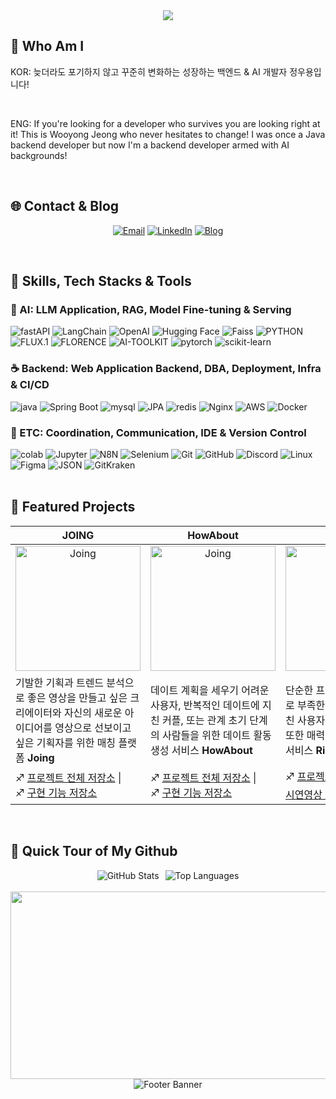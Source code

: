 <div align="center">
  <img src="https://capsule-render.vercel.app/api?type=waving&color=auto&height=150&section=header&text=Wooyong%20Jeong(Woo)" />
  <img src="https://img.shields.io/badge/React-61DAFB?style=flat&logo=React&logoColor=white"/>
</div>

## 🤔 Who Am I
KOR: 늦더라도 포기하지 않고 꾸준히 변화하는 성장하는 백엔드 & AI 개발자 정우용입니다!

<br>

ENG: If you're looking for a developer who survives you are looking right at it! This is Wooyong Jeong who never hesitates to change! I was once a Java backend developer but now I'm a backend developer armed with AI backgrounds!

<br>

## 🌐 Contact & Blog

<div align="center">
  
  [![Email](https://img.shields.io/badge/Email-D14836?logo=gmail&logoColor=white)](mailto:jwywoo26@gmail.com)
  [![LinkedIn](https://img.shields.io/badge/LinkedIn-0A66C2?logo=linkedin&logoColor=white)](https://www.linkedin.com/in/wooyong-jeong-a40718262/)
  [![Blog](https://img.shields.io/badge/Blog-FF9E0F?logo=tistory&logoColor=white)](https://youcanbeable.tistory.com/)

</div>

<br>

## 🎯 Skills, Tech Stacks & Tools

### 🧠 AI: LLM Application, RAG, Model Fine-tuning & Serving

<div>
  <img alt="fastAPI" src ="https://img.shields.io/badge/fastapi-009688.svg?&style=for-the-badge&logo=fastapi&logoColor=white"/>
  <img alt="LangChain" src ="https://img.shields.io/badge/langchain-1C3C3C.svg?&style=for-the-badge&logo=langchain&logoColor=white"/>
  <img alt="OpenAI" src ="https://img.shields.io/badge/openai-412991.svg?&style=for-the-badge&logo=openai&logoColor=white"/>
  <img alt="Hugging Face" src ="https://img.shields.io/badge/hugging face-FFD21E.svg?&style=for-the-badge&logo=huggingface&logoColor=white"/>
  <img alt="Faiss" src ="https://img.shields.io/badge/faiss-0866FF.svg?&style=for-the-badge&logo=faiss&logoColor=white"/>
  <img alt="PYTHON" src="https://img.shields.io/badge/python-3776AB.svg?&style=for-the-badge&logo=python&logoColor=white"/>
  <img alt="FLUX.1" src="https://img.shields.io/badge/FLUX.1-4A90E2.svg?&style=for-the-badge"/>
  <img alt="FLORENCE" src="https://img.shields.io/badge/FLORENCE--2-50E3C2.svg?&style=for-the-badge"/>
  <img alt="AI-TOOLKIT" src="https://img.shields.io/badge/AI--TOOLKIT-F5A623.svg?&style=for-the-badge"/>
  <img alt="pytorch" src="https://img.shields.io/badge/PyTorch-EE4C2C?logo=pytorch&logoColor=white&style=for-the-badge">
  <img alt="scikit-learn" src="https://img.shields.io/badge/scikit--learn-F7931E?logo=scikit-learn&logoColor=white&style=for-the-badge">
</div>

### ☕ Backend: Web Application Backend, DBA, Deployment, Infra & CI/CD

<div>
  <img alt="java" src="https://img.shields.io/badge/Java-007396?logo=java&logoColor=white&style=for-the-badge">
  <img alt="Spring Boot" src ="https://img.shields.io/badge/Spring Boot-6DB33F.svg?&style=for-the-badge&logo=springboot&logoColor=white"/>
  <img alt="mysql" src ="https://img.shields.io/badge/mysql-4479A1.svg?&style=for-the-badge&logo=mysql&logoColor=white"/>
  <img alt="JPA" src ="https://img.shields.io/badge/jpa-6DB33F.svg?&style=for-the-badge&logo=jpa&logoColor=white"/>
  <img alt="redis" src="https://img.shields.io/badge/redis-FF4438.svg?&style=for-the-badge&logo=redis&logoColor=white"/>
  <img alt="Nginx" src ="https://img.shields.io/badge/Nginx-009639.svg?&style=for-the-badge&logo=nginx&logoColor=white"/>
  <img alt="AWS" src ="https://img.shields.io/badge/AWS-232F3E.svg?&style=for-the-badge&logo=amazonwebservices&logoColor=white"/>
  <img src="https://img.shields.io/badge/Docker-2496ED?style=for-the-badge&logo=Docker&logoColor=white" alt="Docker">
</div>

### 🧩 ETC: Coordination, Communication, IDE & Version Control

<div>
  <img alt="colab" src="https://img.shields.io/badge/Google%20Colab-F9AB00?logo=googlecolab&logoColor=white&style=for-the-badge">
  <img alt="Jupyter" src="https://img.shields.io/badge/Jupyter-F37626?logo=jupyter&logoColor=white&style=for-the-badge">
  <img alt="N8N" src="https://img.shields.io/badge/n8n-EA4B71.svg?&style=for-the-badge&logo=n8n&logoColor=white"/>
  <img alt="Selenium" src ="https://img.shields.io/badge/selenium-43B02A.svg?&style=for-the-badge&logo=selenium&logoColor=white"/>
  <img alt="Git" src ="https://img.shields.io/badge/Git-F05032.svg?&style=for-the-badge&logo=Git&logoColor=white"/>
  <img alt="GitHub" src ="https://img.shields.io/badge/GitHub-181717.svg?&style=for-the-badge&logo=Github&logoColor=white"/>
  <img alt="Discord" src ="https://img.shields.io/badge/Discord-5865F2.svg?&style=for-the-badge&logo=Discord&logoColor=white"/>
  <img alt="Linux" src ="https://img.shields.io/badge/Linux-FCC624.svg?&style=for-the-badge&logo=linux&logoColor=white"/>
  <img alt="Figma" src ="https://img.shields.io/badge/Figma-F24E1E.svg?&style=for-the-badge&logo=figma&logoColor=white"/>
  <img alt="JSON" src ="https://img.shields.io/badge/json-000000.svg?&style=for-the-badge&logo=json&logoColor=white"/>
  <img src="https://img.shields.io/badge/GitKraken-179287?style=for-the-badge&logo=GitKraken&logoColor=white" alt="GitKraken">
</div>

<br>

## 🌟 Featured Projects

<div align="center">

  | **JOING**                                                                                  | **HowAbout**                                                                                  | **RizzPick**                                                                                  |
|-----------------------------------------------------------------------------------------------|-----------------------------------------------------------------------------------------------|-----------------------------------------------------------------------------------------------|
| <div align="center"><img alt="Joing" src="https://avatars.githubusercontent.com/u/183564305?s=96&v=4" width="200" height="200"></div>| <div align="center"><img alt="Joing" src="https://avatars.githubusercontent.com/u/178642647?s=200&v=4" width="200" height="200"></div>| <div align="center"><img alt="Joing" src="https://avatars.githubusercontent.com/u/146961900?s=200&v=4" width="200" height="200"></div>|
|기발한 기획과 트렌드 분석으로 좋은 영상을 만들고 싶은 크리에이터와 자신의 새로운 아이디어를 영상으로 선보이고 싶은 기획자를 위한 매칭 플랫폼 **Joing** | 데이트 계획을 세우기 어려운 사용자, 반복적인 데이트에 지친 커플, 또는 관계 초기 단계의 사람들을 위한 데이트 활동 생성 서비스 **HowAbout**|단순한 프로필과 자기소개만으로 부족한 데이팅 서비스에 지친  사용자를 위한 데이트 계획 또한 매력이 될 수 있는 데이팅 서비스 **RizzPick**|
| ♐ [프로젝트 전체 저장소](https://github.com/KTB-6-Joing) \| ♐ [구현 기능 저장소](https://github.com/KTB-6-Joing/joing-genai-server) | ♐ [프로젝트 전체 저장소](https://github.com/HowwAbout) \| ♐ [구현 기능 저장소](https://github.com/HowwAbout/RAG-API) |♐ [프로젝트 전체 저장소](https://github.com/RizzPick/RizzPick-backend) \| 📽️ [시연영상 링크](https://www.youtube.com/watch?v=mR3F03W4qgc&t=11s) |

</div>


<br>

## 🏡 Quick Tour of My Github

<div align="center" style="display: flex; justify-content: center; gap: 10px; flex-wrap: wrap;">
  <img src="https://github-readme-stats.vercel.app/api?username=jwywoo&show_icons=true" alt="GitHub Stats">
  <img src="https://github-readme-stats.vercel.app/api/top-langs/?username=jwywoo&layout=compact" alt="Top Languages">
</div>

<br>

<div align="center">
    <a href="https://github.com/devxb/gitanimals">
    <img
      src="https://render.gitanimals.org/farms/jwywoo"
      width="600"
      height="300"
    />
  </a>
</div>

<div align="center">
  <img src="https://capsule-render.vercel.app/api?type=waving&color=auto&height=150&section=footer" alt="Footer Banner">
</div>
